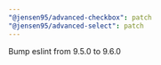 ```yaml
---
"@jensen95/advanced-checkbox": patch
"@jensen95/advanced-select": patch
---
```


Bump eslint from 9.5.0 to 9.6.0

